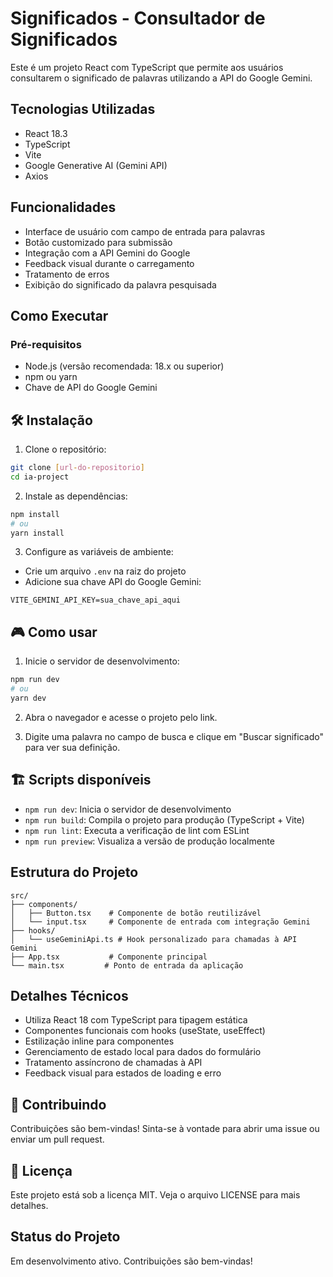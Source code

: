 # Significados - Consultador de Significados

Este é um projeto React com TypeScript que permite aos usuários consultarem o significado de palavras utilizando a API do Google Gemini.

## Tecnologias Utilizadas
- React 18.3
- TypeScript
- Vite
- Google Generative AI (Gemini API)
- Axios

## Funcionalidades
- Interface de usuário com campo de entrada para palavras
- Botão customizado para submissão
- Integração com a API Gemini do Google
- Feedback visual durante o carregamento
- Tratamento de erros
- Exibição do significado da palavra pesquisada

## Como Executar

### Pré-requisitos
- Node.js (versão recomendada: 18.x ou superior)
- npm ou yarn
- Chave de API do Google Gemini

## 🛠️ Instalação

1. Clone o repositório:
```bash
git clone [url-do-repositorio]
cd ia-project
```

2. Instale as dependências:
```bash
npm install
# ou
yarn install
```

3. Configure as variáveis de ambiente:
- Crie um arquivo `.env` na raiz do projeto
- Adicione sua chave API do Google Gemini:
```
VITE_GEMINI_API_KEY=sua_chave_api_aqui
```
## 🎮 Como usar

1. Inicie o servidor de desenvolvimento:
```bash
npm run dev
# ou
yarn dev
```
2. Abra o navegador e acesse o projeto pelo link.

3. Digite uma palavra no campo de busca e clique em "Buscar significado" para ver sua definição.

## 🏗️ Scripts disponíveis

- `npm run dev`: Inicia o servidor de desenvolvimento
- `npm run build`: Compila o projeto para produção (TypeScript + Vite)
- `npm run lint`: Executa a verificação de lint com ESLint
- `npm run preview`: Visualiza a versão de produção localmente

## Estrutura do Projeto
```
src/
├── components/
│   ├── Button.tsx    # Componente de botão reutilizável
│   └── input.tsx     # Componente de entrada com integração Gemini
├── hooks/
│   └── useGeminiApi.ts # Hook personalizado para chamadas à API Gemini
├── App.tsx           # Componente principal
└── main.tsx         # Ponto de entrada da aplicação
```

## Detalhes Técnicos
- Utiliza React 18 com TypeScript para tipagem estática
- Componentes funcionais com hooks (useState, useEffect)
- Estilização inline para componentes
- Gerenciamento de estado local para dados do formulário
- Tratamento assíncrono de chamadas à API
- Feedback visual para estados de loading e erro

## 🤝 Contribuindo

Contribuições são bem-vindas! Sinta-se à vontade para abrir uma issue ou enviar um pull request.

## 📄 Licença

Este projeto está sob a licença MIT. Veja o arquivo LICENSE para mais detalhes.

## Status do Projeto
Em desenvolvimento ativo. Contribuições são bem-vindas!